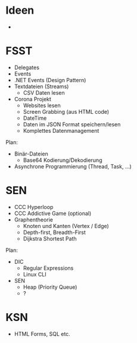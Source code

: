 # Ideen

- 



# FSST

-   Delegates
-   Events
-   .NET Events (Design Pattern)
-   Textdateien (Streams)
    -   CSV Daten lesen
-   Corona Projekt
    -   Websites lesen
    -   Screen Grabbing (aus HTML code)
    -   DateTime
    -   Daten im JSON Format speichern/lesen
    -   Komplettes Datenmanagement



Plan:

-   Binär-Dateien
    -   Base64 Kodierung/Dekodierung
-   Asynchrone Programmierung (Thread, Task, ...)



# SEN

-   CCC Hyperloop
-   CCC Addictive Game (optional)
-   Graphentheorie
    -   Knoten und Kanten (Vertex / Edge)
    -   Depth-first, Breadth-First
    -   Dijkstra Shortest Path



Plan:

-   DIC
    -   Regular Expressions
    -   Linux CLI
-   SEN
    -   Heap (Priority Queue)
    -   ?



# KSN

-   HTML Forms, SQL etc.